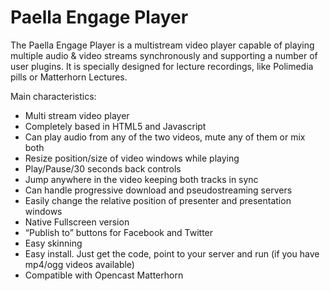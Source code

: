 Paella Engage Player
====================
The Paella Engage Player is a multistream video player capable of playing multiple audio & video streams synchronously and supporting a number of user plugins. It is specially designed for lecture recordings, like Polimedia pills or Matterhorn Lectures.

Main characteristics:

- Multi stream video player
- Completely based in HTML5 and Javascript
- Can play audio from any of the two videos, mute any of them or mix both
- Resize position/size of video windows while playing
- Play/Pause/30 seconds back controls
- Jump anywhere in the video keeping both tracks in sync
- Can handle progressive download and pseudostreaming servers
- Easily change the relative position of presenter and presentation windows
- Native Fullscreen version
- “Publish to” buttons for Facebook and Twitter
- Easy skinning
- Easy install. Just get the code, point to your server and run (if you have mp4/ogg videos available)
- Compatible with Opencast Matterhorn
